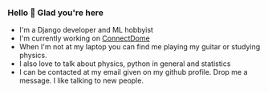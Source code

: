 ### Hello 👋 Glad you're here

- I'm a Django developer and ML hobbyist
- I'm currently working on [ConnectDome](https://www.connectdome.com)
- When I'm not at my laptop you can find me playing my guitar or studying physics.
- I also love to talk about physics, python in general and statistics
- I can be contacted at my email given on my github profile. Drop me a message. I like talking to new people.

